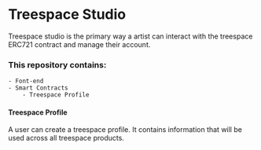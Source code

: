 # Treespace Studio
Treespace studio is the primary way a artist can interact with the treespace ERC721 contract and manage their account. 

### This repository contains:
    - Font-end
    - Smart Contracts
        - Treespace Profile


#### Treespace Profile
A user can create a treespace profile. It contains information that will be used across all treespace products. 